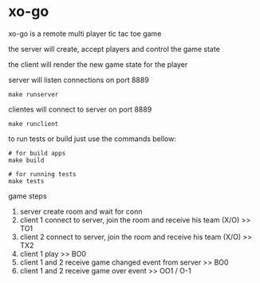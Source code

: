 # xo-go
xo-go is a remote multi player tic tac toe game

the server will create, accept players and control the game state

the client will render the new game state for the player

server will listen connections on port 8889
```shell
make runserver
```

clientes will connect to server on port 8889
```shell
make runclient
```

to run tests or build just use the commands bellow:
```shell
# for build apps
make build

# for running tests
make tests
```

game steps
1. server create room and wait for conn
2. client 1 connect to server, join the room and receive his team (X/O) >> TO1
3. client 2 connect to server, join the room and receive his team (X/O) >> TX2
4. client 1 play                                                        >> BO0
5. client 1 and 2 receive game changed event from server                >> BO0
6. client 1 and 2 receive game over event                               >> OO1 / O-1
